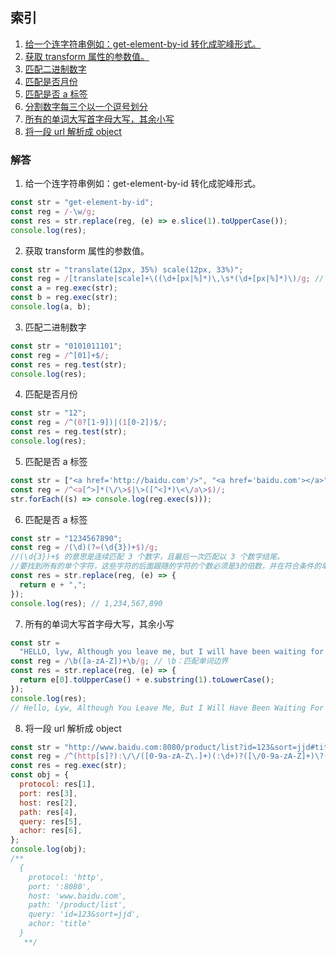 ## 索引

1. <a href="#1">给一个连字符串例如：get-element-by-id 转化成驼峰形式。</a>
2. <a href="#2">获取 transform 属性的参数值。</a>
3. <a href="#3">匹配二进制数字</a>
4. <a href="#4">匹配是否月份</a>
5. <a href="#5">匹配是否 a 标签</a>
6. <a href="#6">分割数字每三个以一个逗号划分</a>
7. <a href="#7">所有的单词大写首字母大写，其余小写</a>
8. <a href="#8">将一段 url 解析成 object</a>

### 解答

1. <a name='1'>给一个连字符串例如：get-element-by-id 转化成驼峰形式。</a>

```javascript
const str = "get-element-by-id";
const reg = /-\w/g;
const res = str.replace(reg, (e) => e.slice(1).toUpperCase());
console.log(res);
```

2. <a name='2'>获取 transform 属性的参数值。</a>

```javascript
const str = "translate(12px, 35%) scale(12px, 33%)";
const reg = /[translate|scale]+\((\d+[px|%]*)\,\s*(\d+[px|%]*)\)/g; // 需使用g修饰符
const a = reg.exec(str);
const b = reg.exec(str);
console.log(a, b);
```

3. <a name='3'>匹配二进制数字</a>

```javascript
const str = "0101011101";
const reg = /^[01]+$/;
const res = reg.test(str);
console.log(res);
```

4. <a name='4'>匹配是否月份</a>

```javascript
const str = "12";
const reg = /^(0?[1-9])|(1[0-2])$/;
const res = reg.test(str);
console.log(res);
```

5. <a name='5'>匹配是否 a 标签</a>

```javascript
const str = ["<a href='http://baidu.com'/>", "<a href='baidu.com'></a>"];
const reg = /^<a[^>]*(\/\>$|\>([^<]*)\<\/a\>$)/;
str.forEach((s) => console.log(reg.exec(s)));
```

6. <a name='6'>匹配是否 a 标签</a>

```javascript
const str = "1234567890";
const reg = /(\d)(?=(\d{3})+$)/g;
//(\d{3})+$ 的意思是连续匹配 3 个数字，且最后一次匹配以 3 个数字结尾。
//要找到所有的单个字符，这些字符的后面跟随的字符的个数必须是3的倍数，并在符合条件的单个字符后面添加,
const res = str.replace(reg, (e) => {
  return e + ",";
});
console.log(res); // 1,234,567,890
```

7. <a name='7'>所有的单词大写首字母大写，其余小写</a>

```javascript
const str =
  "HELLO, lyw, Although you leave me, but I will have been waiting for you that you come back to me";
const reg = /\b([a-zA-Z])+\b/g; // \b：匹配单词边界
const res = str.replace(reg, (e) => {
  return e[0].toUpperCase() + e.substring(1).toLowerCase();
});
console.log(res);
// Hello, Lyw, Although You Leave Me, But I Will Have Been Waiting For You That You Come Back To Me
```

8. <a name='8'>将一段 url 解析成 object</a>

```javascript
const str = "http://www.baidu.com:8080/product/list?id=123&sort=jjd#title";
const reg = /^(http[s]?):\/\/([0-9a-zA-Z\.]+)(:\d+)?([\/0-9a-zA-Z]+)\?([a-zA-Z0-9\=\&]+)#([a-zA-Z0-9\.]+)/g;
const res = reg.exec(str);
const obj = {
  protocol: res[1],
  port: res[3],
  host: res[2],
  path: res[4],
  query: res[5],
  achor: res[6],
};
console.log(obj);
/**
  {
    protocol: 'http',
    port: ':8080',
    host: 'www.baidu.com',
    path: '/product/list',
    query: 'id=123&sort=jjd',
    achor: 'title'
  }
   **/
```
